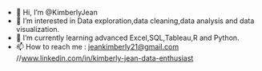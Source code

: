 - 👋 Hi, I’m @KimberlyJean
- 👀 I’m interested in Data exploration,data cleaning,data analysis and data visualization.
- 🌱 I’m currently learning advanced Excel,SQL,Tableau,R and Python.
- 📫 How to reach me : 
          jeankimberly21@gmail.com
          //www.linkedin.com/in/kimberly-jean-data-enthusiast

<!---
kimy509/kimy509 is a ✨ special ✨ repository because its `README.md` (this file) appears on your GitHub profile.
You can click the Preview link to take a look at your changes.
--->
